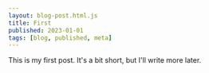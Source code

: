 ```yaml
---
layout: blog-post.html.js
title: First
published: 2023-01-01
tags: [blog, published, meta]
---
```


This is my first post. It's a bit short, but I'll write more later.
